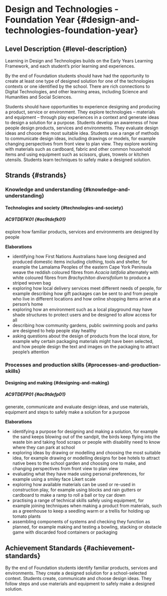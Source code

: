 # Design and Technologies - Foundation Year {#design-and-technologies-foundation-year}

## Level Description {#level-description}

Learning in Design and Technologies builds on the Early Years Learning Framework, and each student’s prior learning and experiences.

By the end of Foundation students should have had the opportunity to create at least one type of designed solution for one of the technologies contexts or one identified by the school. There are rich connections to Digital Technologies, and other learning areas, including Science and Humanities and Social Sciences.

Students should have opportunities to experience designing and producing a product, service or environment. They explore technologies – materials and equipment – through play experiences in a context and generate ideas to design a solution for a purpose. Students develop an awareness of how people design products, services and environments. They evaluate design ideas and choose the most suitable idea. Students use a range of methods to communicate design ideas, including drawings or models, for example changing perspectives from front view to plan view. They explore working with materials such as cardboard, fabric and other common household items and using equipment such as scissors, glues, trowels or kitchen utensils. Students learn techniques to safely make a designed solution.

## Strands {#strands}

### Knowledge and understanding {#knowledge-and-understanding}

#### Technologies and society {#technologies-and-society}

##### AC9TDEFK01 {#ac9tdefk01}

explore how familiar products, services and environments are designed by people

**Elaborations**
*  identifying how First Nations Australians have long designed and produced domestic items including clothing, tools and shelter, for example the Lamalama Peoples of the eastern Cape York Peninsula weave the reddish coloured fibres from *Acacia latifolia* alternately with white coloured fibres from *Brachychiton diversifolium* to produce a striped woven bag
*  exploring how local delivery services meet different needs of people, for example describing how gift packages can be sent to and from people who live in different locations and how online shopping items arrive at a person’s home
*  exploring how an environment such as a local playground may have shade structures to protect users and be designed to allow access for all
*  describing how community gardens, public swimming pools and parks are designed to help people stay healthy
*  asking questions about the design of products from the local store, for example why certain packaging materials might have been selected, and how people design the text and images on the packaging to attract people’s attention

### Processes and production skills {#processes-and-production-skills}

#### Designing and making {#designing-and-making}

##### AC9TDEFP01 {#ac9tdefp01}

generate, communicate and evaluate design ideas, and use materials, equipment and steps to safely make a solution for a purpose

**Elaborations**
*  identifying a purpose for designing and making a solution, for example the sand keeps blowing out of the sandpit, the birds keep flying into the waste bin and taking food scraps or people with disability need to know where they can park at school
*  exploring ideas by drawing or modelling and choosing the most suitable idea, for example drawing or modelling designs for bee hotels to attract native bees to the school garden and choosing one to make, and changing perspectives from front view to plan view
*  evaluating what they have made using personal preferences, for example using a smiley face Likert scale
*  exploring how available materials can be used or re-used in construction play, for example using blocks and rain gutters or cardboard to make a ramp to roll a ball or toy car down
*  practising a range of technical skills safely using equipment, for example joining techniques when making a product from materials, such as a greenhouse to keep a seedling warm or a trellis for holding up tomato plants
*  assembling components of systems and checking they function as planned, for example making and testing a bowling, stacking or obstacle game with discarded food containers or packaging

## Achievement Standards {#achievement-standards}

By the end of Foundation students identify familiar products, services and environments. They create a designed solution for a school-selected context. Students create, communicate and choose design ideas. They follow steps and use materials and equipment to safely make a designed solution.

